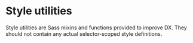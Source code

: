 # Style utilities

Style utilities are Sass mixins and functions provided to improve DX. They should not contain any
actual selector-scoped style definitions.
